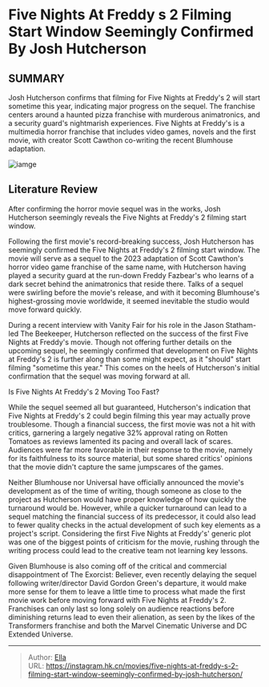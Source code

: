 # Five Nights At Freddy s 2 Filming Start Window Seemingly Confirmed By Josh Hutcherson


## SUMMARY 



  Josh Hutcherson confirms that filming for Five Nights at Freddy&#39;s 2 will start sometime this year, indicating major progress on the sequel.   The franchise centers around a haunted pizza franchise with murderous animatronics, and a security guard&#39;s nightmarish experiences.   Five Nights at Freddy&#39;s is a multimedia horror franchise that includes video games, novels and the first movie, with creator Scott Cawthon co-writing the recent Blumhouse adaptation.  

![iamge](https://static1.srcdn.com/wordpress/wp-content/uploads/2024/01/josh-hutcherson-as-mike-looking-at-freddy-in-five-nights-at-freddys.jpg)

## Literature Review

After confirming the horror movie sequel was in the works, Josh Hutcherson seemingly reveals the Five Nights at Freddy&#39;s 2 filming start window.




Following the first movie&#39;s record-breaking success, Josh Hutcherson has seemingly confirmed the Five Nights at Freddy&#39;s 2 filming start window. The movie will serve as a sequel to the 2023 adaptation of Scott Cawthon&#39;s horror video game franchise of the same name, with Hutcherson having played a security guard at the run-down Freddy Fazbear&#39;s who learns of a dark secret behind the animatronics that reside there. Talks of a sequel were swirling before the movie&#39;s release, and with it becoming Blumhouse&#39;s highest-grossing movie worldwide, it seemed inevitable the studio would move forward quickly.




During a recent interview with Vanity Fair for his role in the Jason Statham-led The Beekeeper, Hutcherson reflected on the success of the first Five Nights at Freddy&#39;s movie. Though not offering further details on the upcoming sequel, he seemingly confirmed that development on Five Nights at Freddy&#39;s 2 is further along than some might expect, as it &#34;should&#34; start filming &#34;sometime this year.&#34; This comes on the heels of Hutcherson&#39;s initial confirmation that the sequel was moving forward at all.


 Is Five Nights At Freddy&#39;s 2 Moving Too Fast? 
         

While the sequel seemed all but guaranteed, Hutcherson&#39;s indication that Five Nights at Freddy&#39;s 2 could begin filming this year may actually prove troublesome. Though a financial success, the first movie was not a hit with critics, garnering a largely negative 32% approval rating on Rotten Tomatoes as reviews lamented its pacing and overall lack of scares. Audiences were far more favorable in their response to the movie, namely for its faithfulness to its source material, but some shared critics&#39; opinions that the movie didn&#39;t capture the same jumpscares of the games.




Neither Blumhouse nor Universal have officially announced the movie&#39;s development as of the time of writing, though someone as close to the project as Hutcherson would have proper knowledge of how quickly the turnaround would be. However, while a quicker turnaround can lead to a sequel matching the financial success of its predecessor, it could also lead to fewer quality checks in the actual development of such key elements as a project&#39;s script. Considering the first Five Nights at Freddy&#39;s&#39; generic plot was one of the biggest points of criticism for the movie, rushing through the writing process could lead to the creative team not learning key lessons.

Given Blumhouse is also coming off of the critical and commercial disappointment of The Exorcist: Believer, even recently delaying the sequel following writer/director David Gordon Green&#39;s departure, it would make more sense for them to leave a little time to process what made the first movie work before moving forward with Five Nights at Freddy&#39;s 2. Franchises can only last so long solely on audience reactions before diminishing returns lead to even their alienation, as seen by the likes of the Transformers franchise and both the Marvel Cinematic Universe and DC Extended Universe.






---

> Author: [Ella](https://instagram.hk.cn/)  
> URL: https://instagram.hk.cn/movies/five-nights-at-freddy-s-2-filming-start-window-seemingly-confirmed-by-josh-hutcherson/  

